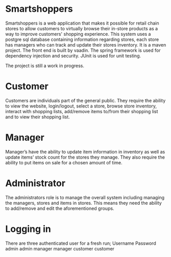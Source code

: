 # Smartshoppers
Smartshoppers is a web application that makes it possible for retail chain stores to allow customers to virtually browse their in-store products as a way to improve customers' shopping experience. This system uses a postgre sql database containing information regarding stores, each store has managers who can track and update their stores inventory. It is a maven project. The front end is built by vaadin. The spring framework is used for dependency injection and security. JUnit is used for unit testing. 

The project is still a work in progress. 

# Customer
Customers are individuals part of the general public. They require the ability to view the website, 
login/logout, select a store, browse store inventory, interact with shopping lists, add/remove items 
to/from their shopping list and to view their shopping list.

# Manager
Manager’s have the ability to update item information in inventory as well as update items’ stock 
count for the stores they manage. They also require the ability to put items on sale for a chosen 
amount of time.

# Administrator
The administrators role is to manage the overall system including managing the managers, stores 
and items in stores. This means they need the ability to add/remove and edit the aforementioned 
groups.

# Logging in
There are three authenticated user for a fresh run;
Username    Password
admin       admin
manager     manager
customer    customer
